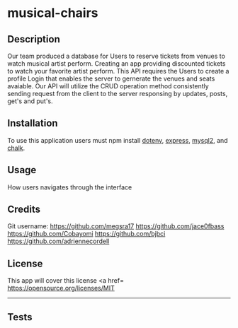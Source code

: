 # musical-chairs

## Description

Our team produced a database for Users to reserve tickets from venues to watch musical artist perform. Creating an app providing discounted tickets to watch your favorite artist perform. This API requires the Users to create a profile Login that enables the server to gernerate the venues and seats avaiable. Our API will utilize the CRUD operation method consistently sending request from the client to the server responsing by updates, posts, get's and put's.


## Installation

To use this application users must npm install <a href="https://www.npmjs.com/package/dotenv">dotenv</a>, <a href="https://www.npmjs.com/package/express">express</a>, <a href="https://www.npmjs.com/package/mysql2">mysql2</a>, and <a href="https://www.npmjs.com/package/chalk">chalk</a>.



## Usage
How users navigates through the interface


## Credits
Git username: 
https://github.com/megsra17
https://github.com/jace0fbass
https://github.com/Cobayomi
https://github.com/bjbci
https://github.com/adriennecordell



## License
This app will cover this license <a href= https://opensource.org/licenses/MIT

---

## Tests
